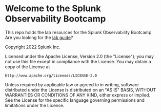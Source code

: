 # Welcome to the Splunk Observability Bootcamp

This repo holds the lab resources for the Splunk Observability Bootcamp
Are you looking for the [lab guide][]?

[lab guide]: https://signalfx.github.io/observability-workshop/latest/bootcamp/

Copyright 2022 Splunk Inc.

Licensed under the Apache License, Version 2.0 (the "License");
you may not use this file except in compliance with the License.
You may obtain a copy of the License at

    http://www.apache.org/licenses/LICENSE-2.0

Unless required by applicable law or agreed to in writing, software
distributed under the License is distributed on an "AS IS" BASIS,
WITHOUT WARRANTIES OR CONDITIONS OF ANY KIND, either express or implied.
See the License for the specific language governing permissions and
limitations under the License.
